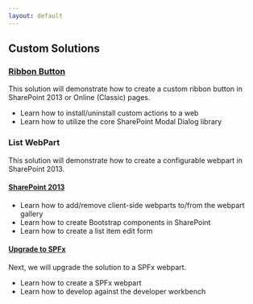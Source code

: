```yaml
---
layout: default
---
```


## Custom Solutions

### [Ribbon Button](https://github.com/gunjandatta/sp-ribbonbtn/wiki)

This solution will demonstrate how to create a custom ribbon button in SharePoint 2013 or Online (Classic) pages.

* Learn how to install/uninstall custom actions to a web
* Learn how to utilize the core SharePoint Modal Dialog library

### List WebPart

This solution will demonstrate how to create a configurable webpart in SharePoint 2013. 

#### [SharePoint 2013](https://github.com/gunjandatta/sp-listwebpart/wiki)

* Learn how to add/remove client-side webparts to/from the webpart gallery
* Learn how to create Bootstrap components in SharePoint
* Learn how to create a list item edit form

#### [Upgrade to SPFx](https://github.com/gunjandatta/sp-listwebpart/wiki/Step-9)

Next, we will upgrade the solution to a SPFx webpart.

* Learn how to create a SPFx webpart
* Learn how to develop against the developer workbench